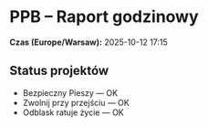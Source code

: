 # PPB – Raport godzinowy
**Czas (Europe/Warsaw):** 2025-10-12 17:15

## Status projektów
- Bezpieczny Pieszy — OK
- Zwolnij przy przejściu — OK
- Odblask ratuje życie — OK

